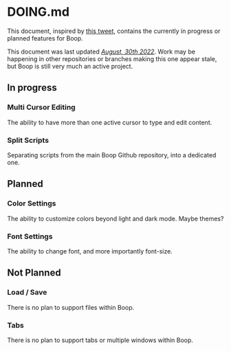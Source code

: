 # DOING.md

This document, inspired by [this tweet](https://twitter.com/drwave/status/1564063331341590529), contains the currently in progress or planned features for Boop.

This document was last updated *<u>August, 30th 2022</u>*. Work may be happening in other repositories or branches making this one appear stale, but Boop is still very much an active project.

## In progress

### Multi Cursor Editing

The ability to have more than one active cursor to type and edit content.

### Split Scripts

Separating scripts from the main Boop Github repository, into a dedicated one.

## Planned

### Color Settings

The ability to customize colors beyond light and dark mode. Maybe themes?

### Font Settings

The ability to change font, and more importantly font-size.

## Not Planned

### Load / Save

There is no plan to support files within Boop.

### Tabs

There is no plan to support tabs or multiple windows within Boop.